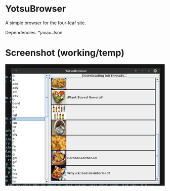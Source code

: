 # YotsuBrowser

A simple browser for the four-leaf site.

Dependencies: 
    *javax.Json

# Screenshot (working/temp)

![](https://github.com/sanskarchand/YotsuBrowser/blob/master/screenshots/Screenshot_2020-06-14_23-33-23.png)
